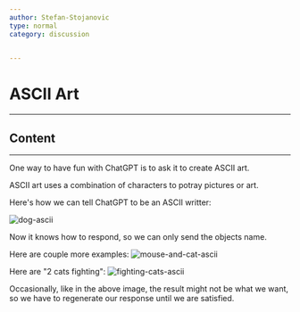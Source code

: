 ```yaml
---
author: Stefan-Stojanovic
type: normal
category: discussion
 

---
```


# ASCII Art

---

## Content

---

One way to have fun with ChatGPT is to ask it to create ASCII art.

ASCII art uses a combination of characters to potray pictures or art.

Here's how we can tell ChatGPT to be an ASCII writter:

![dog-ascii](https://img.enkipro.com/929f9a0c768652b28294c35c905873bd.png)

Now it knows how to respond, so we can only send the objects name.

Here are couple more examples:
![mouse-and-cat-ascii](https://img.enkipro.com/dfdf6552936487c8125e44394fb42c95.png)

Here are "2 cats fighting":
![fighting-cats-ascii](https://img.enkipro.com/8068e4cbf37bd8997ac852a406ef65fb.png)

Occasionally, like in the above image, the result might not be what we want, so we have to regenerate our response until we are satisfied.